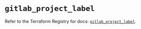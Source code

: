 # `gitlab_project_label`

Refer to the Terraform Registry for docs: [`gitlab_project_label`](https://registry.terraform.io/providers/gitlabhq/gitlab/17.3.1/docs/resources/project_label).
